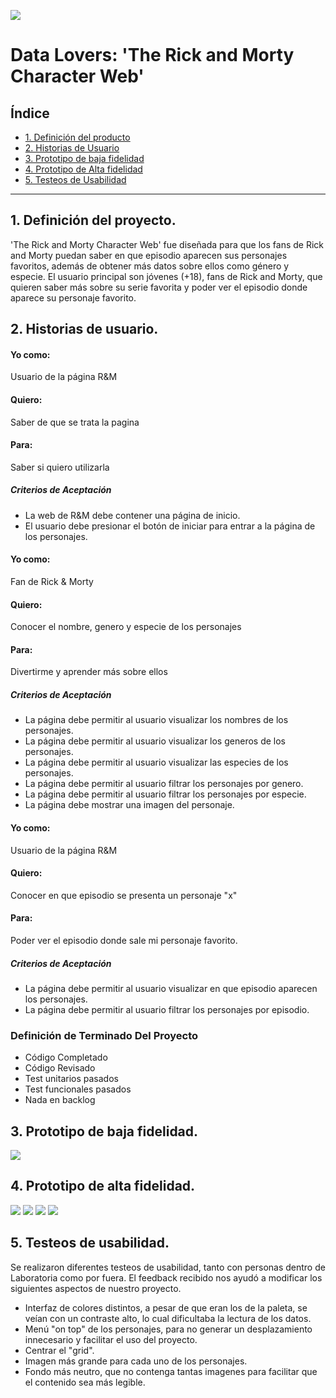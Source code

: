 ![](src/imgs/logo.png)

# Data Lovers: 'The Rick and Morty Character Web'

## Índice
* [1. Definición del producto](#1-Definición-del-producto)
* [2. Historias de Usuario](#1-Historias-de-Usuario)
* [3. Prototipo de baja fidelidad](#3-Prototipo-de-baja-fidelidad)
* [4. Prototipo de Alta fidelidad](#4-Prototipo-de-alta-fidelidad)
* [5. Testeos de Usabilidad](#5-Testeos-de-Usabilidad)

***

## 1. Definición del proyecto.

'The Rick and Morty Character Web' fue diseñada para que los fans de Rick and Morty puedan saber en que episodio aparecen sus personajes favoritos, además de obtener más datos sobre ellos como género y especie. 
El usuario principal son jóvenes (+18), fans de Rick and Morty, que quieren saber más sobre su serie favorita y poder ver el episodio donde aparece su personaje favorito.


## 2. Historias de usuario.

#### Yo como: 
Usuario de la página R&M
#### Quiero:
Saber de que se trata la pagina
#### Para:
Saber si quiero utilizarla
##### Criterios de Aceptación
- La web de R&M debe contener una página de inicio.
- El usuario debe presionar el botón de iniciar para entrar a la página de los personajes.


#### Yo como:
Fan de Rick & Morty
#### Quiero:
Conocer el nombre, genero y especie de los personajes
#### Para:
Divertirme y aprender más sobre ellos

##### Criterios de Aceptación
- La página debe permitir al usuario visualizar los nombres de los personajes.
- La página debe permitir al usuario visualizar los generos de los personajes.
- La página debe permitir al usuario visualizar las especies de los personajes.
- La página debe permitir al usuario filtrar los personajes por genero.
- La página debe permitir al usuario filtrar los personajes por especie.
- La página debe mostrar una imagen del personaje.


#### Yo como:
Usuario de la página R&M
#### Quiero:
Conocer en que episodio se presenta un personaje "x"
#### Para:
Poder ver el episodio donde sale mi personaje favorito.

##### Criterios de Aceptación
- La página debe permitir al usuario visualizar en que episodio aparecen los personajes.
- La página debe permitir al usuario filtrar los personajes por episodio.


### Definición de Terminado Del Proyecto
- Código Completado
- Código Revisado
- Test unitarios pasados
- Test funcionales pasados
- Nada en backlog


## 3. Prototipo de baja fidelidad.

![](src/imgs/prototipoBF.jpeg)


## 4. Prototipo de alta fidelidad.

![](src/imgs/prototipoAF4.jpeg)
![](src/imgs/prototipoAF3.jpeg)
![](src/imgs/prototipoAF2.jpeg)
![](src/imgs/prototipoAF1.jpeg)




## 5. Testeos de usabilidad.

Se realizaron diferentes testeos de usabilidad, tanto con personas dentro de Laboratoria como por fuera.
El feedback recibido nos ayudó a modificar los siguientes aspectos de nuestro proyecto.

- Interfaz de colores distintos, a pesar de que eran los de la paleta, se veían con un contraste alto, lo cual dificultaba la lectura de los datos.
- Menú "on top" de los personajes, para no generar un desplazamiento innecesario y facilitar el uso del proyecto.
- Centrar el "grid".
- Imagen más grande para cada uno de los personajes.
- Fondo más neutro, que no contenga tantas imagenes para facilitar que el contenido sea más legible.




